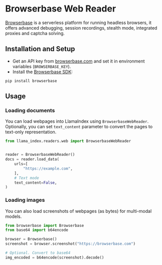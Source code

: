 # Browserbase Web Reader

[Browserbase](https://browserbase.com) is a serverless platform for running headless browsers, it offers advanced debugging, session recordings, stealth mode, integrated proxies and captcha solving.

## Installation and Setup

- Get an API key from [browserbase.com](https://browserbase.com) and set it in environment variables (`BROWSERBASE_KEY`).
- Install the [Browserbase SDK](http://github.com/browserbase/python-sdk):

```
pip install browserbase
```

## Usage

### Loading documents

You can load webpages into LlamaIndex using `BrowserbaseWebReader`. Optionally, you can set `text_content` parameter to convert the pages to text-only representation.

```python
from llama_index.readers.web import BrowserbaseWebReader


reader = BrowserbaseWebReader()
docs = reader.load_data(
    urls=[
        "https://example.com",
    ],
    # Text mode
    text_content=False,
)
```

### Loading images

You can also load screenshots of webpages (as bytes) for multi-modal models.

```python
from browserbase import Browserbase
from base64 import b64encode

browser = Browserbase()
screenshot = browser.screenshot("https://browserbase.com")

# Optional. Convert to base64
img_encoded = b64encode(screenshot).decode()
```

